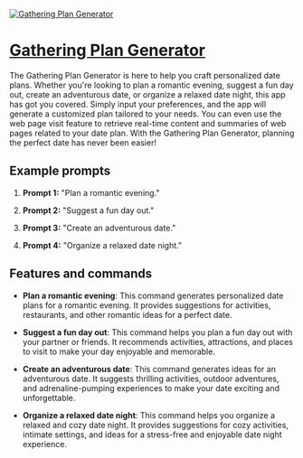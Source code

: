 [![Gathering Plan Generator](https://files.oaiusercontent.com/file-d9npC4TcB25dVpXLkrixK3r3?se=2123-10-16T21%3A38%3A49Z&sp=r&sv=2021-08-06&sr=b&rscc=max-age%3D31536000%2C%20immutable&rscd=attachment%3B%20filename%3D4ffbc43d-8b0c-4027-962c-5adab7dfe624.png&sig=s7rbJ2GJGbyf%2Bl5GUjGDsRwFFgWlp0R4Sa/pJSii3FI%3D)](https://chat.openai.com/g/g-Phy7PVuJh-gathering-plan-generator)

# [Gathering Plan Generator](https://chat.openai.com/g/g-Phy7PVuJh-gathering-plan-generator)

The Gathering Plan Generator is here to help you craft personalized date plans. Whether you're looking to plan a romantic evening, suggest a fun day out, create an adventurous date, or organize a relaxed date night, this app has got you covered. Simply input your preferences, and the app will generate a customized plan tailored to your needs. You can even use the web page visit feature to retrieve real-time content and summaries of web pages related to your date plan. With the Gathering Plan Generator, planning the perfect date has never been easier!

## Example prompts

1. **Prompt 1:** "Plan a romantic evening."

2. **Prompt 2:** "Suggest a fun day out."

3. **Prompt 3:** "Create an adventurous date."

4. **Prompt 4:** "Organize a relaxed date night."

## Features and commands

- **Plan a romantic evening**: This command generates personalized date plans for a romantic evening. It provides suggestions for activities, restaurants, and other romantic ideas for a perfect date.

- **Suggest a fun day out**: This command helps you plan a fun day out with your partner or friends. It recommends activities, attractions, and places to visit to make your day enjoyable and memorable.

- **Create an adventurous date**: This command generates ideas for an adventurous date. It suggests thrilling activities, outdoor adventures, and adrenaline-pumping experiences to make your date exciting and unforgettable.

- **Organize a relaxed date night**: This command helps you organize a relaxed and cozy date night. It provides suggestions for cozy activities, intimate settings, and ideas for a stress-free and enjoyable date night experience.